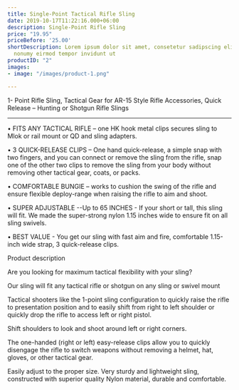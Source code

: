 ```yaml
---
title: Single-Point Tactical Rifle Sling
date: 2019-10-17T11:22:16.000+06:00
description: Single-Point Rifle Sling
price: "19.95"
priceBefore: '25.00'
shortDescription: Lorem ipsum dolor sit amet, consetetur sadipscing elitr, sed diam
  nonumy eirmod tempor invidunt ut
productID: "2"
images:
- image: "/images/product-1.png"

---
```

1- Point Rifle Sling, Tactical Gear for AR-15 Style Rifle Accessories, Quick Release – Hunting or Shotgun Rifle Slings

________________________________________

•	FITS ANY TACTICAL RIFLE – one HK hook metal clips secures sling to Mlok or rail mount or QD and sling adapters.

•	3 QUICK-RELEASE CLIPS – One hand quick-release, a simple snap with two fingers, and you can connect or remove the sling from the rifle, snap one of the other two clips to remove the sling from your body without removing other tactical gear, coats, or packs.

•	COMFORTABLE BUNGIE – works to cushion the swing of the rifle and ensure flexible deploy-range when raising the rifle to aim and shoot.

•	SUPER ADJUSTABLE --Up to 65 INCHES - If your short or tall, this sling will fit. We made the super-strong nylon 1.15 inches wide to ensure fit on all sling swivels.

•	BEST VALUE - You get our sling with fast aim and fire, comfortable 1.15-inch wide strap, 3 quick-release clips.

Product description

Are you looking for maximum tactical flexibility with your sling?

Our sling will fit any tactical rifle or shotgun on any sling or swivel mount

Tactical shooters like the 1-point sling configuration to quickly raise the rifle to presentation position and to easily shift from right to left shoulder or quickly drop the rifle to access left or right pistol. 

Shift shoulders to look and shoot around left or right corners.

The one-handed (right or left) easy-release clips allow you to quickly disengage the rifle to switch weapons without removing a helmet, hat, gloves, or other tactical gear.

Easily adjust to the proper size. Very sturdy and lightweight sling, constructed with superior quality Nylon material, durable and comfortable.